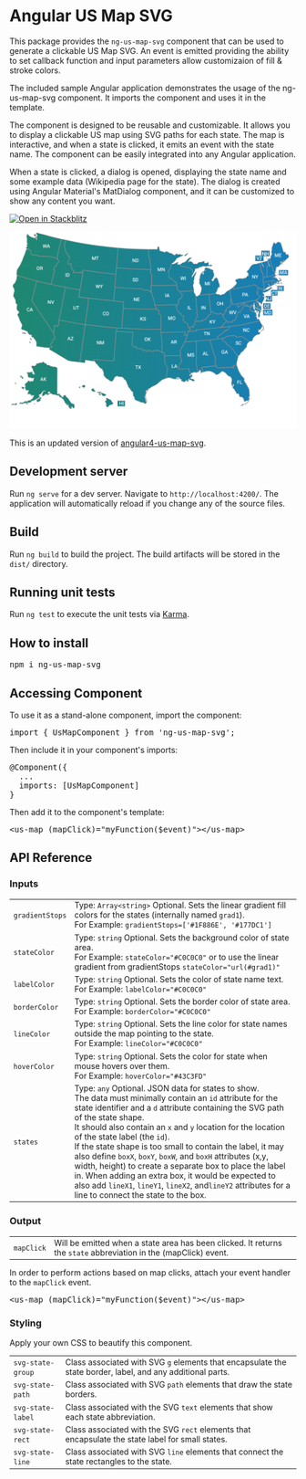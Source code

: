 # Angular US Map SVG

This package provides the `ng-us-map-svg` component that can be used to generate a clickable US Map SVG.  An event is emitted providing the ability to set callback function and input parameters allow customizaion of fill & stroke colors. 

The included sample Angular application demonstrates the usage of the ng-us-map-svg component.  It imports the component and uses it in the template.

The component is designed to be reusable and customizable. It allows you to display a clickable US map using SVG paths for each state. The map is interactive, and when a state is clicked, it emits an event with the state name. The component can be easily integrated into any Angular application.

When a state is clicked, a dialog is opened, displaying the state name and some example data (Wikipedia page for the state). The dialog is created using Angular Material's MatDialog component, and it can be customized to show any content you want.

[![Open in Stackblitz](https://developer.stackblitz.com/img/open_in_stackblitz.svg)](https://stackblitz.com/github/pothoven/angular-us-map-svg)

![usmap](/src/assets/screenshot.png)

This is an updated version of [angular4-us-map-svg](https://github.com/bharat20185/angular4-us-map-svg).

## Development server

Run `ng serve` for a dev server. Navigate to `http://localhost:4200/`. The application will automatically reload if you change any of the source files.

## Build

Run `ng build` to build the project. The build artifacts will be stored in the `dist/` directory.

## Running unit tests

Run `ng test` to execute the unit tests via [Karma](https://karma-runner.github.io).

## How to install

<pre>npm i ng-us-map-svg</pre>

## Accessing Component

To use it as a stand-alone component, import the component:

<pre>import { UsMapComponent } from 'ng-us-map-svg';</pre>

Then include it in your component's imports:

<pre>
@Component({
  ...
  imports: [UsMapComponent]
}
</pre>

Then add it to the component's template:
<pre>&lt;us-map (mapClick)="myFunction($event)"&gt;&lt;/us-map&gt;</pre>

## API Reference

### Inputs

|||
|-|-|
| `gradientStops`  | Type: `Array<string>` Optional. Sets the linear gradient fill colors for the states (internally named `grad1`).<br>For Example: `gradientStops=['#1F886E', '#177DC1']`     |
| `stateColor`     | Type: `string` Optional. Sets the background color of state area.<br>For Example: `stateColor="#C0C0C0"` or to use the linear gradient from gradientStops `stateColor="url(#grad1)"` |
| `labelColor`     | Type: `string` Optional. Sets the color of state name text.<br>For Example: `labelColor="#C0C0C0"`       |
| `borderColor`    | Type: `string` Optional. Sets the border color of state area.<br>For Example: `borderColor="#C0C0C0"`     |
| `lineColor`      | Type: `string` Optional. Sets the line color for state names outside the map pointing to the state.<br>For Example: `lineColor="#C0C0C0"`     |
| `hoverColor`     | Type: `string` Optional. Sets the color for state when mouse hovers over them.<br>For Example: `hoverColor="#43C3FD"`     |
| `states`     | Type: `any` Optional. JSON data for states to show.<br>The data must minimally contain an `id` attribute for the state identifier and a `d` attribute containing the SVG path of the state shape.<br>It should also contain an `x` and `y` location for the location of the state label (the `id`).<br>If the state shape is too small to contain the label, it may also define `boxX`, `boxY`, `boxW`, and `boxH` attributes (x,y, width, height) to create a separate box to place the label in. When adding an extra box, it would be expected to also add `lineX1`, `lineY1`, `lineX2`, and`lineY2` attributes for a line to connect the state to the box.       |


### Output

|||
|-|-|
| `mapClick`  | Will be emitted when a state area has been clicked. It returns the `state` abbreviation in the (mapClick) event. |

In order to perform actions based on map clicks, attach your event handler to the `mapClick` event.

<pre>&lt;us-map (mapClick)="myFunction($event)"&gt;&lt;/us-map&gt;</pre>

### Styling

Apply your own CSS to beautify this component.

|||
|-|-|
| `svg-state-group`  | Class associated with SVG `g` elements that encapsulate the state border, label, and any additional parts. |
| `svg-state-path`   | Class associated with SVG `path` elements that draw the state borders. |
| `svg-state-label`  | Class associated with the SVG `text` elements that show each state abbreviation.  |
| `svg-state-rect`   | Class associated with the SVG `rect` elements that encapsulate the state label for small states. |
| `svg-state-line`   | Class associated with SVG `line` elements that connect the state rectangles to the state. |


